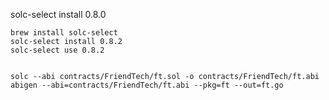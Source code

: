 solc-select install 0.8.0


```shell
brew install solc-select
solc-select install 0.8.2
solc-select use 0.8.2


solc --abi contracts/FriendTech/ft.sol -o contracts/FriendTech/ft.abi
abigen --abi=contracts/FriendTech/ft.abi --pkg=ft --out=ft.go


```

